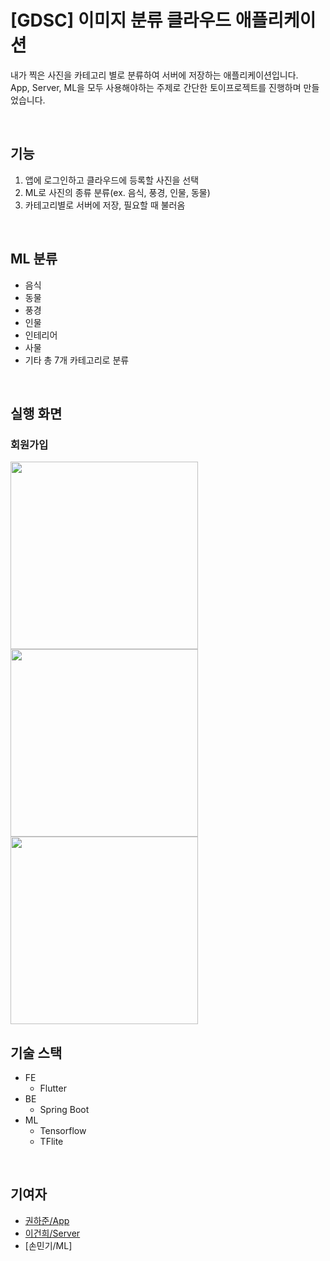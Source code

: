 # [GDSC] 이미지 분류 클라우드 애플리케이션

내가 찍은 사진을 카테고리 별로 분류하여 서버에 저장하는 애플리케이션입니다.<br>
App, Server, ML을 모두 사용해야하는 주제로 간단한 토이프로젝트를 진행하며 만들었습니다.

<br>

## 기능
1. 앱에 로그인하고 클라우드에 등록할 사진을 선택
2. ML로 사진의 종류 분류(ex. 음식, 풍경, 인물, 동물)
3. 카테고리별로 서버에 저장, 필요할 때 불러옴

<br>

## ML 분류
- 음식
- 동물
- 풍경
- 인물
- 인테리어
- 사물
- 기타
총 7개 카테고리로 분류

<br>

## 실행 화면
### 회원가입
<img width="300" src="https://user-images.githubusercontent.com/64102831/227734438-688ad581-73b7-4283-b194-42e935cbc01e.mp4"/>
<img width="300" src="https://user-images.githubusercontent.com/64102831/227734439-514353ab-28b1-4a44-90ae-88c4db8928f9.mp4"/>
<img width="300" src="https://user-images.githubusercontent.com/64102831/227734440-bbec6460-dcba-499a-8a77-80c99ffea8eb.mp4"/>

<br>

## 기술 스택
- FE
  - Flutter
- BE
  - Spring Boot
- ML
  - Tensorflow
  - TFlite

<br>

## 기여자
- [권하준/App](https://github.com/haZuny)
- [이건희/Server](https://github.com/GeonHui2)
- [손민기/ML]
